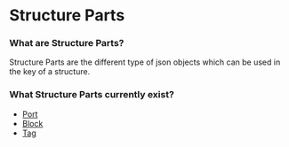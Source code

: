 # Structure Parts

### What are Structure Parts?

Structure Parts are the different type of json objects which can be used in the key of a structure.

### What Structure Parts currently exist?

- [Port](./port)
- [Block](./block)
- [Tag](./tag)